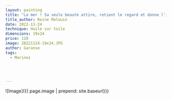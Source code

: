 ```yaml
---
layout: painting
title: "La mer ! Sa seule beauté attire, retient le regard et donne l'impression d'une étendue intouchée de commencement du monde, d'une puissance qui dépasse l'être humain." 
title_author: Reine Malouin     
date: 2022-11-24
technique: Huile sur toile
dimensions: 19x24
price: 120
image: 20221124-19x24.JPG
author: Garanse
tags:
  - Marines
  
  
  
  
---
```

![Image]({{ page.image | prepend: site.baseurl}})

